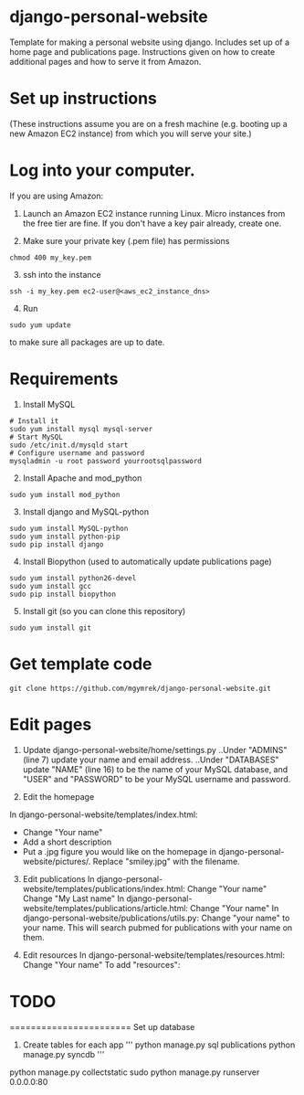 django-personal-website
=======================

Template for making a personal website using django. Includes set up of a home page and publications page. Instructions given on how to create additional pages and how to serve it from Amazon.

Set up instructions
=======================
(These instructions assume you are on a fresh machine (e.g. booting up a new Amazon EC2 instance) from which you will serve your site.)

Log into your computer.
=======================

If you are using Amazon:
1. Launch an Amazon EC2 instance running Linux. Micro instances from the free tier are fine. If you don't have a key pair already, create one.

2. Make sure your private key (.pem file) has permissions
```
chmod 400 my_key.pem
```

3. ssh into the instance
```
ssh -i my_key.pem ec2-user@<aws_ec2_instance_dns>
```

4. Run
```
sudo yum update
```
to make sure all packages are up to date.

Requirements
=======================

1. Install MySQL
```
# Install it
sudo yum install mysql mysql-server
# Start MySQL
sudo /etc/init.d/mysqld start
# Configure username and password
mysqladmin -u root password yourrootsqlpassword
```

2. Install Apache and mod_python
```
sudo yum install mod_python
```

3. Install django and MySQL-python
```
sudo yum install MySQL-python
sudo yum install python-pip
sudo pip install django
```

4. Install Biopython (used to automatically update publications page)	
```
sudo yum install python26-devel
sudo yum install gcc
sudo pip install biopython
```

5. Install git (so you can clone this repository)
```
sudo yum install git
```

Get template code
=======================

```
git clone https://github.com/mgymrek/django-personal-website.git
```

Edit pages
=======================

1. Update django-personal-website/home/settings.py
..Under "ADMINS" (line 7) update your name and email address.
..Under "DATABASES" update "NAME" (line 16) to be the name of your MySQL database, and "USER" and "PASSWORD" to be your MySQL username and password.

2. Edit the homepage

In django-personal-website/templates/index.html:
- Change "Your name"
- Add a short description
- Put a .jpg figure you would like on the homepage in django-personal-website/pictures/. Replace "smiley.jpg" with the filename.

3. Edit publications
In django-personal-website/templates/publications/index.html:
 Change "Your name"
 Change "My Last name"
In django-personal-website/templates/publications/article.html:
 Change "Your name"
In django-personal-website/publications/utils.py:
 Change "your name" to your name. This will search pubmed for publications with your name on them.

4. Edit resources
In django-personal-website/templates/resources.html:
 Change "Your name"
To add "resources":
# TODO
=======================
Set up database

1. Create tables for each app
'''
python manage.py sql publications
python manage.py syncdb
'''


python manage.py collectstatic
sudo python manage.py runserver 0.0.0.0:80